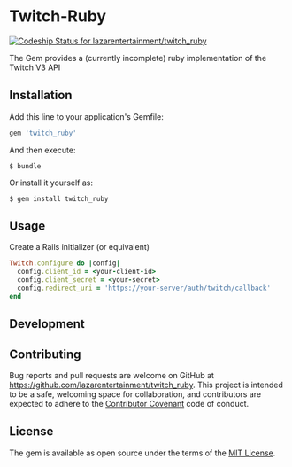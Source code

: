 # Twitch-Ruby

[ ![Codeship Status for lazarentertainment/twitch_ruby](https://codeship.com/projects/0427ce90-95f4-0133-4170-5e03461aa760/status?branch=master)](https://codeship.com/projects/125347)

The Gem provides a (currently incomplete) ruby implementation of the Twitch V3 API

## Installation

Add this line to your application's Gemfile:

```ruby
gem 'twitch_ruby'
```

And then execute:

    $ bundle

Or install it yourself as:

    $ gem install twitch_ruby

## Usage

Create a Rails initializer (or equivalent)

```ruby
Twitch.configure do |config|
  config.client_id = <your-client-id>
  config.client_secret = <your-secret>
  config.redirect_uri = 'https://your-server/auth/twitch/callback'
end
```

## Development

## Contributing

Bug reports and pull requests are welcome on GitHub at https://github.com/lazarentertainment/twitch_ruby. This project is intended to be a safe, welcoming space for collaboration, and contributors are expected to adhere to the [Contributor Covenant](contributor-covenant.org) code of conduct.

## License

The gem is available as open source under the terms of the [MIT License](http://opensource.org/licenses/MIT).

